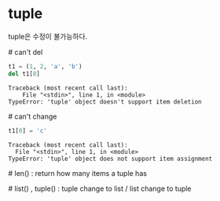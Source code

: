 # tuple

tuple은 수정이 불가능하다.

\# can't del

```python
t1 = (1, 2, 'a', 'b')
del t1[0]
```

```
Traceback (most recent call last): 
	File "<stdin>", line 1, in <module>
TypeError: 'tuple' object doesn't support item deletion
```

\# can't change

```python
t1[0] = 'c'
```

```
Traceback (most recent call last):
  File "<stdin>", line 1, in <module>
TypeError: 'tuple' object does not support item assignment
```

\# len() : return how many items a tuple has

\# list() , tuple() : tuple change to list / list change to tuple